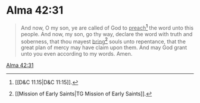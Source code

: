 # Alma 42:31

> And now, O my son, ye are called of God to <u>preach</u>[^a] the word unto this people. And now, my son, go thy way, declare the word with truth and soberness, that thou mayest <u>bring</u>[^b] souls unto repentance, that the great plan of mercy may have claim upon them. And may God grant unto you even according to my words. Amen.

[Alma 42:31](https://www.churchofjesuschrist.org/study/scriptures/bofm/alma/42?lang=eng&id=p31#p31)


[^a]: [[D&C 11.15|D&C 11:15]].  
[^b]: [[Mission of Early Saints|TG Mission of Early Saints]].  

